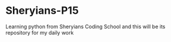 # Sheryians-P15
Learning python from Sheryians Coding School and this will be its repository for my daily work
